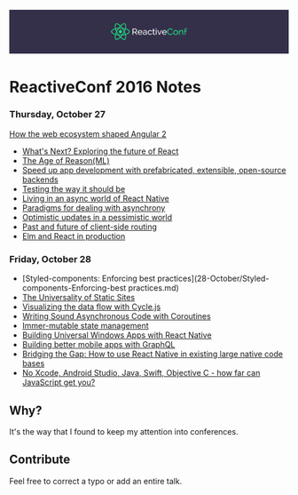 ![](Header.png)
# ReactiveConf 2016 Notes

### Thursday, October 27
 [How the web ecosystem shaped Angular 2](27-October/How-the-web-ecosystem-shaped-Angular-2.md)
- [What's Next? Exploring the future of React](27-October/Whats-Next-Exploring-the-future-of-React.md)
- [The Age of Reason(ML)](27-October/The-Age-of-Reason.md)
- [Speed up app development with prefabricated, extensible, open-source backends](27-October/Speed-up-app-development-with-prefabricated-extensible-open-source-backends.md)
- [Testing the way it should be](27-October/Testing-the-way-it-should-be.md)
- [Living in an async world of React Native](27-October/Living-in-an-async-world-of-React-Native.md)
- [Paradigms for dealing with asynchrony](27-October/Paradigms-for-dealing-with-asynchrony.md)
- [Optimistic updates in a pessimistic world](27-October/Optimistic-updates-in-a-pessimistic-world.md)
- [Past and future of client-side routing](27-October/Past-and-future-of-client-side-routing.md)
- [Elm and React in production](27-October/Elm-and-React-in-production.md)

### Friday, October 28
- [Styled-components: Enforcing best practices](28-October/Styled-components-Enforcing-best practices.md)
- [The Universality of Static Sites](28-October/The-Universality-of-Static-Sites.md)
- [Visualizing the data flow with Cycle.js](28-October/Visualizing-the-data-flow-with-Cyclejs.md)
- [Writing Sound Asynchronous Code with Coroutines](28-October/Writing-Sound-Asynchronous-Code-with-Coroutines.md)
- [Immer-mutable state management](28-October/Immer-mutable-state-management.md)
- [Building Universal Windows Apps with React Native](28-October/Building-Universal-Windows-Apps-with-React-Native.md)
- [Building better mobile apps with GraphQL](28-October/Building-better-mobile-apps-with-GraphQL.md)
- [Bridging the Gap: How to use React Native in existing large native code bases](28-October/Bridging-the-Gap-How-to-use-React-Native-in-existing-large-native-code-bases.md)
- [No Xcode, Android Studio, Java, Swift, Objective C - how far can JavaScript get you?](28-October/No-Xcode-Android-Studio-Java-Swift-Objective-C---how-far-can-JavaScript-get-you.md)

## Why?
It's the way that I found to keep my attention into conferences.

## Contribute
Feel free to correct a typo or add an entire talk.
